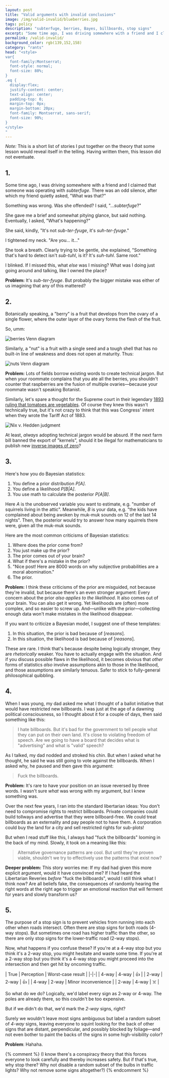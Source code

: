 ```yaml
---
layout: post
title: "Valid arguments with invalid conclusions"
image: /img/valid-invalid/blueberries.jpg
tags: policy
description: "subterfuge, berries, Bayes, billboards, stop signs"
excerpt: "Some time ago, I was driving somewhere with a friend and I claimed that someone was operating with subterfuge. There was an odd silence, after which my friend quietly asked, 'What was that?' Something was wrong. Was she offended? I said, '...subterfuge?' She gave me a brief and somewhat pitying glance, but said nothing."
permalink: /valid-invalid/
background_color: rgb(139,152,158)
category: "rants"
head: "<style>
var{
  font-family:Montserrat;
  font-style: normal;
  font-size: 80%;
}
.eq {
  display:flex;
  justify-content: center;
  text-align: center;
  padding-top: 0;
  margin-top: 0px;
  margin-bottom: 20px;
  font-family: Montserrat, sans-serif;
  font-size: 90%;
}
</style>
"
---
```


*Note:* This is a short list of stories I put together on the theory that some lesson would reveal itself in the telling. Having written them, this lesson did not eventuate.

## 1.

Some time ago, I was driving somewhere with a friend and I claimed that someone was operating with *subterfuge*. There was an odd silence, after which my friend quietly asked, "What was that?"

Something was wrong. Was she offended? I said, "...*subterfuge*?"

She gave me a brief and somewhat pitying glance, but said nothing. Eventually, I asked, "What's happening?"

She said, kindly, "It's not *sub*-*ter*-*fyuge*, it's *suh*-*ter*-*fyuge*."

I tightened my neck. "Are you... it..."

She took a breath. Clearly trying to be gentle, she explained, "Something that's hard to detect isn't *sub-tuhl*, is it? It's *suh-tuhl*. Same root."

I blinked. If I missed this, what *else* was I missing? What was I doing just going around and talking, like I owned the place?

**Problem:** It's *sub-ter-fyuge*. But probably the bigger mistake was either of us imagining that any of this mattered?

## 2.

Botanically speaking, a "berry" is a fruit that develops from the ovary of a single flower, where the outer layer of the ovary forms the flesh of the fruit.

So, umm:

![berries Venn diagram](/img/valid-invalid/berries2.svg)

Similarly, a "nut" is a fruit with a single seed and a tough shell that has no built-in line of weakness and does not open at maturity. Thus:

![nuts Venn diagram](/img/valid-invalid/nuts2.svg)

**Problem:** Lots of fields borrow existing words to create technical jargon. But when your roommate complains that you ate all the berries, you shouldn't counter that raspberries are the fusion of multiple ovaries—because your roommate wasn't speaking Botanist.

Similarly, let's spare a thought for the Supreme court in their legendary [1893 ruling that tomatoes are vegetables](https://en.wikipedia.org/wiki/Nix_v._Hedden). Of course they knew this wasn't technically true, but it's not crazy to think that this was Congress' intent when they wrote the Tariff Act of 1883.

![Nix v. Hedden judgment](/img/valid-invalid/nix.svg)

At least, *always* adopting technical jargon would be absurd. If the next farm bill banned the export of "kernels", should it be illegal for mathematicians to publish new [inverse images of zero](https://en.wikipedia.org/wiki/Kernel_(algebra))?

## 3.

Here's how you do Bayesian statistics:

1. You define a prior distribution <var>P[A]</var>.
2. You define a likelihood <var>P[B|A]</var>.
3. You use math to calculate the posterior <var>P[A|B]</var>.

Here <var>A</var> is the unobserved variable you want to estimate, e.g. "number of squirrels living in the attic". Meanwhile, <var>B</var> is your data, e.g. "the kids have complained about being awoken by muk-muk sounds on 12 of the last 14 nights". Then, the posterior would try to answer how many squirrels there were, given all the muk-muk sounds.

Here are the most common criticisms of Bayesian statistics:

1. Where does the prior come from?
2. You just make up the prior?
3. The prior comes out of your brain?
4. What if there's a mistake in the prior?
5. "Nice post! Here are 8000 words on why subjective probabilities are a moral abomination."
6. The prior.

**Problem:** I think these criticisms of the prior are misguided, not because they're invalid, but because there's an even stronger argument: Every concern about the prior *also applies to the likelihood*. It also comes out of your brain. You can also get it wrong. Yet likelihoods are (often) more complex, and so easier to screw up. And—unlike with the prior—collecting enough data won't make mistakes in the likelihood disappear.

If you want to criticize a Bayesian model, I suggest one of these templates:

1. In this situation, the prior is bad because of [*reasons*].
2. In this situation, the likelihood is bad because of [*reasons*].

These are rare. I think that's because despite being logically stronger, they are *rhetorically* weaker. You have to actually engage with the situation. And if you discuss possible flaws in the likelihood, it becomes obvious that *other* forms of statistics *also* involve assumptions akin to those in the likelihood, and those assumptions are similarly tenuous. Safer to stick to fully-general philosophical quibbling.

## 4.

When I was young, my dad asked me what I thought of a ballot initiative that would have restricted new billboards. I was just at the age of a dawning political consciousness, so I thought about it for a couple of days, then said something like this:

> I hate billboards. But it's bad for the government to tell people what they can put on their own land. It's close to violating freedom of speech. Are we going to have a board that decides what is "advertising" and what is "valid" speech?

As I talked, my dad nodded and stroked his chin. But when I asked what he thought, he said he was still going to vote against the billboards. When I asked why, he paused and then gave this argument:

> Fuck the billboards.

**Problem:** It's rare to have your position on an issue reversed by three words. I wasn't sure *what* was wrong with my argument, but I knew something was.

Over the next few years, I ran into the standard libertarian ideas: You don't need to compromise rights to restrict billboards. Private companies could build tollways and advertise that they were billboard-free. We could treat billboards as an externality and pay people not to have them. A corporation could buy the land for a city and sell restricted rights for sub-plots!

But when I read stuff like this, I always had "fuck the billboards" looming in the back of my mind. Slowly, it took on a meaning like this:

> Alternative governance patterns are cool. But until they're proven viable, shouldn't we try to effectively use the patterns that exist now?

**Deeper problem:** This story worries me: If my dad had given this more explicit argument, would it have convinced me? If I had heard the Libertarian Reveries *before* "fuck the billboards", would I still think what I think now? Are all beliefs fake, the consequences of randomly hearing the right words at the right age to trigger an emotional reaction that will ferment for years and slowly transform us?

## 5.

The purpose of a stop sign is to prevent vehicles from running into each other when roads intersect. Often there are stop signs for both roads (4-way stops). But sometimes one road has higher traffic than the other, so there are only stop signs for the lower-traffic road (2-way stops).

Now, what happens if you confuse these? If you're at a 4-way stop but you think it's a 2-way stop, you might hesitate and waste some time. If you're at a 2-way stop but you think it's a 4-way stop you might proceed into the intersection and then get hit by oncoming traffic.

| True | Perception | Worst-case result |
|-|-|
| 4-way | 4-way | 👍 |
| 2-way | 2-way | 👍 |
| 4-way | 2-way | Minor inconvenience |
| 2-way | 4-way | ☠️ |

So what do we do? Logically, we'd label every sign as 2-way or 4-way. The poles are already there, so this couldn't be too expensive.

But if we didn't do that, we'd mark the *2-way* signs, right?

Surely we wouldn't leave most signs ambiguous but label a random subset of *4-way* signs, leaving everyone to squint looking for the back of other signs that are distant, perpendicular, and possibly blocked by foliage—and not even bother to paint the backs of the signs in some high-visibility color?

**Problem**: Hahaha.

{% comment %}
(I know there's a conspiracy theory that this forces everyone to look carefully and thereby increases safety. But if that's true, why stop there? Why not disable a random subset of the bulbs in traffic lights? Why not remove some signs altogether?)
{% endcomment %}